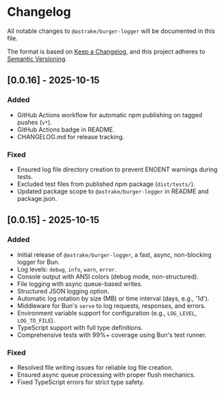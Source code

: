 # Changelog

All notable changes to `@astrake/burger-logger` will be documented in this file.

The format is based on [Keep a Changelog](https://keepachangelog.com/en/1.0.0/), and this project adheres to [Semantic Versioning](https://semver.org/spec/v2.0.0.html).

## [0.0.16] - 2025-10-15

### Added
- GitHub Actions workflow for automatic npm publishing on tagged pushes (`v*`).
- GitHub Actions badge in README.
- CHANGELOG.md for release tracking.

### Fixed
- Ensured log file directory creation to prevent ENOENT warnings during tests.
- Excluded test files from published npm package (`dist/tests/`).
- Updated package scope to `@astrake/burger-logger` in README and package.json.

## [0.0.15] - 2025-10-15

### Added
- Initial release of `@astrake/burger-logger`, a fast, async, non-blocking logger for Bun.
- Log levels: `debug`, `info`, `warn`, `error`.
- Console output with ANSI colors (debug mode, non-structured).
- File logging with async queue-based writes.
- Structured JSON logging option.
- Automatic log rotation by size (MB) or time interval (days, e.g., '1d').
- Middleware for Bun's `serve` to log requests, responses, and errors.
- Environment variable support for configuration (e.g., `LOG_LEVEL`, `LOG_TO_FILE`).
- TypeScript support with full type definitions.
- Comprehensive tests with 99%+ coverage using Bun's test runner.

### Fixed
- Resolved file writing issues for reliable log file creation.
- Ensured async queue processing with proper flush mechanics.
- Fixed TypeScript errors for strict type safety.